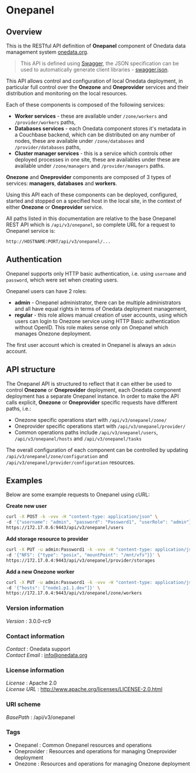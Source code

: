 # Onepanel


<a name="overview"></a>
## Overview
This is the RESTful API definition of **Onepanel** component of Onedata data management system [onedata.org](http://www.onedata.org).

> This API is defined using [Swagger](http://swagger.io/), the JSON specification can be used to automatically generate
> client libraries - [swagger.json](../../../swagger/onepanel/swagger.json).

This API allows control and configuration of local Onedata deployment, in particular full control over the **Onezone** and **Oneprovider** services and their distribution and monitoring on the local resources. 

Each of these components is composed of the following services:
  * **Worker services** - these are available under `/zone/workers` and `/provider/workers` paths,
  * **Databases services** - each Onedata component stores it's metadata in a Couchbase backend, which can be distributed on any number of nodes, these are available under `/zone/databases` and `/provider/databases` paths,
  * **Cluster manager services** - this is a service which controls other deployed processes in one site, these are availables under these are available under `/zone/managers` and `/provider/managers` paths.

**Onezone** and **Oneprovider** components are composed of 3 types of services: **managers**, **databases** and **workers**. 

Using this API each of these components can be deployed, configured, started and stopped on 
a specified host in the local site, in the context of either **Onezone** or **Oneprovider** service. 

All paths listed in this documentation are relative to the base Onepanel REST API which is `/api/v3/onepanel`, 
so complete URL for a request to Onepanel service is:

```
http://HOSTNAME:PORT/api/v3/onepanel/...
```

## Authentication
Onepanel supports only HTTP basic authentication, i.e. using `username` and `password`, which were set when creating users.

Onepanel users can have 2 roles:
  * **admin** - Onepanel administrator, there can be multiple administrators and all have equal rights in terms of Onedata deployment management,
  * **regular** - this role allows manual creation of user accounts, using which users can login to Onezone service using HTTP Basic authentication without OpenID. This role makes sense only on Onepanel which manages Onezone deployment.

The first user account which is created in Onepanel is always an `admin` account.

## API structure
The Onepanel API is structured to reflect that it can either be used to control **Onezone**
or **Oneprovider** deployment, each Onedata component deployment has a separate Onepanel 
instance. In order to make the API calls explicit, **Onezone** or **Oneprovider** specific
requests have different paths, i.e.:
  * Onezone specific operations start with `/api/v3/onepanel/zone/`
  * Oneprovider specific operations start with `/api/v3/onepanel/provider/`
  * Common operations paths include `/api/v3/onepanel/users`, `/api/v3/onepanel/hosts` and `/api/v3/onepanel/tasks`

The overall configuration of each component can be controlled by updating `/api/v3/onepanel/zone/configuration` and
`/api/v3/onepanel/provider/configuration` resources.

## Examples 
Below are some example requests to Onepanel using cURL:
  
**Create new user**
```bash
curl -X POST -k -vvv -H "content-type: application/json" \
-d '{"username": "admin", "password": "Password1", "userRole": "admin"}' \
https://172.17.0.6:9443/api/v3/onepanel/users
```

**Add storage resource to provider**
```bash
curl -X PUT -u admin:Password1 -k -vvv -H "content-type: application/json" \
-d '{"NFS": {"type": "posix", "mountPoint": "/mnt/vfs"}}' \
https://172.17.0.4:9443/api/v3/onepanel/provider/storages 
```

**Add a new Onezone worker**
```bash
curl -X PUT -u admin:Password1 -k -vvv -H "content-type: application/json" \
-d '{"hosts": ["node1.p1.1.dev"]}' \
https://172.17.0.4:9443/api/v3/onepanel/zone/workers 
```


### Version information
*Version* : 3.0.0-rc9


### Contact information
*Contact* : Onedata support  
*Contact Email* : info@onedata.org


### License information
*License* : Apache 2.0  
*License URL* : http://www.apache.org/licenses/LICENSE-2.0.html


### URI scheme
*BasePath* : /api/v3/onepanel


### Tags

* Onepanel : Common Onepanel resources and operations
* Oneprovider : Resources and operations for managing Oneprovider deployment
* Onezone : Resources and operations for managing Onezone deployment



